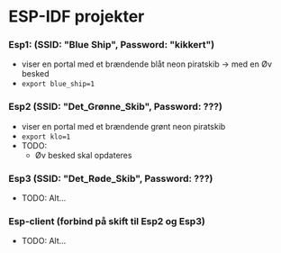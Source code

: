 # ESP-IDF projekter

### Esp1: (SSID: "Blue Ship", Password: "kikkert")
- viser en portal med et brændende blåt neon piratskib -> med en Øv besked
- ```export blue_ship=1``` 

### Esp2 (SSID: "Det_Grønne_Skib", Password: ???)
- viser en portal med et brændende grønt neon piratskib
- ```export klo=1```
- TODO:
  - Øv besked skal opdateres

### Esp3 (SSID: "Det_Røde_Skib", Password: ???)
- TODO: Alt...


### Esp-client (forbind på skift til Esp2 og Esp3)
- TODO: Alt...
